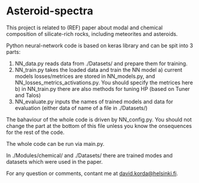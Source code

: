 # Asteroid-spectra
This project is related to (REF) paper about modal and chemical composition of silicate-rich rocks, including meteorites and asteroids.

Python neural-network code is based on keras library and can be spit into 3 parts:
1) NN_data.py reads data from ./Datasets/ and prepare them for training.
2) NN_train.py takes the loaded data and train the NN model
  a) current models losses/metrices are stored in NN_models.py, and NN_losses_metrics_activations.py. You should specify the metrices here
  b) in NN_train.py there are also methods for tuning HP (based on Tuner and Talos)
3) NN_evaluate.py inputs the names of trained models and data for evaluation (either data of name of a file in ./Datasets/)

The bahaviour of the whole code is driven by NN_config.py. You should not change the part at the bottom of this file unless you know the onsequences for the rest of the code.

The whole code can be run via main.py.

In ./Modules/chemical/ and ./Datasets/ there are trained modes and datasets which were used in the paper.

For any question or comments, contant me at david.korda@helsinki.fi.
